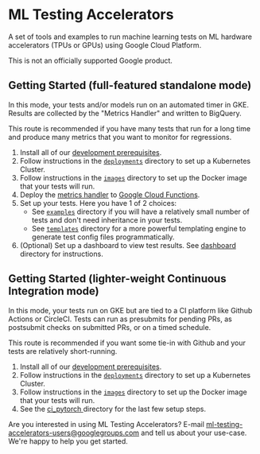 # ML Testing Accelerators

A set of tools and examples to run machine learning tests on ML hardware
accelerators (TPUs or GPUs) using Google Cloud Platform.

This is not an officially supported Google product.

## Getting Started (full-featured standalone mode)

In this mode, your tests and/or models run on an automated timer in GKE. Results
are collected by the "Metrics Handler" and written to BigQuery.

This route is recommended if you have many tests that run for a long time and
produce many metrics that you want to monitor for regressions.

1. Install all of our [development prerequisites](doc/developing.md#Prerequisites).
1. Follow instructions in the [`deployments`](deployments/README.md) directory to set up a Kubernetes Cluster.
1. Follow instructions in the [`images`](images/README.md) directory to set up the Docker image that your tests will run.
1. Deploy the [metrics handler](metrics_handler/README.md) to [Google Cloud Functions](https://cloud.google.com/functions).
1. Set up your tests. Here you have 1 of 2 choices:
    * See [`examples`](examples/README.md) directory if you will have a relatively small number of tests and don't need inheritance in your tests.
    * See [`templates`](templates/README.md) directory for a more powerful templating engine to generate test config files programmatically.
1. (Optional) Set up a dashboard to view test results. See [ dashboard ](dashboard/README.md) directory for instructions.

## Getting Started (lighter-weight Continuous Integration mode)

In this mode, your tests run on GKE but are tied to a CI platform like Github
Actions or CircleCI. Tests can run as presubmits for pending PRs, as postsubmit
checks on submitted PRs, or on a timed schedule.

This route is recommended if you want some tie-in with Github and your tests are
relatively short-running.

1. Install all of our [development prerequisites](doc/developing.md#Prerequisites).
1. Follow instructions in the [`deployments`](deployments/README.md) directory to set up a Kubernetes Cluster.
1. Follow instructions in the [`images`](images/README.md) directory to set up the Docker image that your tests will run.
1. See the [ ci_pytorch ](ci_pytorch/README.md)  directory for the last few setup steps.


Are you interested in using ML Testing Accelerators? E-mail [ml-testing-accelerators-users@googlegroups.com](mailto:ml-testing-accelerators-users@googlegroups.com) and tell us about your use-case. We're happy to help you get started.
